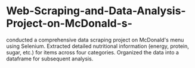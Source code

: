 # Web-Scraping-and-Data-Analysis-Project-on-McDonald-s-
conducted a comprehensive data scraping project on McDonald's menu using Selenium. Extracted detailed nutritional information (energy, protein, sugar, etc.) for items across four categories. Organized the data into a dataframe for subsequent analysis.
